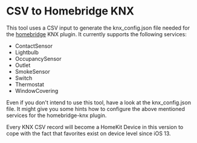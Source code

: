 # CSV to Homebridge KNX

This tool uses a CSV input to generate the knx_config.json file needed for the [homebridge][b90314d1] KNX plugin. It currently supports the following services:
- ContactSensor
- Lightbulb
- OccupancySensor
- Outlet
- SmokeSensor
- Switch
- Thermostat
- WindowCovering

Even if you don't intend to use this tool, have a look at the knx_config.json file. It might give you some hints how to configure the above mentioned services for the homebridge-knx plugin.

Every KNX CSV record will become a HomeKit Device in this version to cope with the fact that favorites exist on device level since iOS 13.

  [b90314d1]: https://homebridge.io/ "homebridge"
